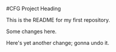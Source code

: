 #CFG Project Heading

This is the README for my first repository.



Some changes here.



Here's yet another change; gonna undo it.
